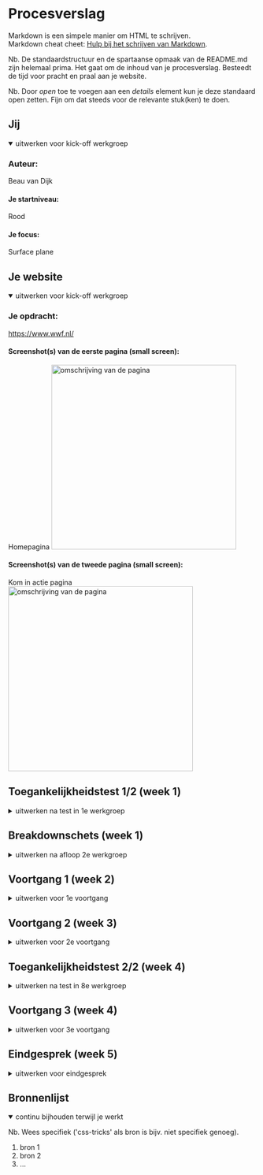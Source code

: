 # Procesverslag
Markdown is een simpele manier om HTML te schrijven.  
Markdown cheat cheet: [Hulp bij het schrijven van Markdown](https://github.com/adam-p/markdown-here/wiki/Markdown-Cheatsheet).

Nb. De standaardstructuur en de spartaanse opmaak van de README.md zijn helemaal prima. Het gaat om de inhoud van je procesverslag. Besteedt de tijd voor pracht en praal aan je website.

Nb. Door *open* toe te voegen aan een *details* element kun je deze standaard open zetten. Fijn om dat steeds voor de relevante stuk(ken) te doen.





## Jij

<details open>
  <summary>uitwerken voor kick-off werkgroep</summary>

  ### Auteur:
  Beau van Dijk

  #### Je startniveau:
  Rood

  #### Je focus:
  Surface plane
 
</details>





## Je website

<details open>
  <summary>uitwerken voor kick-off werkgroep</summary>

  ### Je opdracht:
  https://www.wwf.nl/

  #### Screenshot(s) van de eerste pagina (small screen): 
  Homepagina 
  <img src="./images/wwf1.jpg" width="375px" alt="omschrijving van de pagina">

  #### Screenshot(s) van de tweede pagina (small screen):
  Kom in actie pagina  
  <img src="./images/wwf2.png" width="375px" alt="omschrijving van de pagina">
 
</details>



## Toegankelijkheidstest 1/2 (week 1)

<details>
  <summary>uitwerken na test in 1e werkgroep</summary>

  ### Bevindingen
  Lijst met je bevindingen die in de test naar voren kwamen:

  #### Screenreader
  Hier korte omschrijving (met indien nodig afbeeldingen)
  Heel vervelend en kan lang duren voordat je bent waar je wilt zijn 

  Hier een omschrijving van hoe het opgelost kan worden (met indien nodig afbeeldingen)
  Kopjes en titels meer specifieker maken bij een onderwerp zodat ge gebruiker sneller naar de pagina komen waar hij naar opzoek is. 

  #### Muis en Toetsenbord 
  Hier korte omschrijving (met indien nodig afbeeldingen)
  ?? Je kan niet goed klikken met de muis of trackpad waardoor je verkeerd of niet kunt klikken

  Hier een omschrijving van hoe het opgelost kan worden (met indien nodig afbeeldingen)
  Harder drukken op te toetsen voordat er een letter komt of langer ingedrukt houden
  De cursor van de muis slomer maken zodat je gemakkelijker kan klikken of het klikveld groter maken 

  #### Motoriek (shocks, elastiekjes)
  Hier korte omschrijving (met indien nodig afbeeldingen)
  Het is vervelend om geconcentreerd aan het werk te gaan of snel iets op te zoeken 
  
  -Je kan niet goed typen 
  -Moeilijk navigeren 

  Hier een omschrijving van hoe het opgelost kan worden (met indien nodig afbeeldingen)
  Op de website meer tijd krijgen en dat te toetsen harder ingedrukt moeten worden of langer duren zodat er geen typfouten komen

  #### Visueel (brillen, contrast, kleurenblind, dark/light). 
  Hier korte omschrijving (met indien nodig afbeeldingen)
  Tunnel visie
  -Je moet goed met je ogen knijpen om te concentreren 
  -Ziet niet heel goed

  Vlek in het midden 
  -Je kan wel goed zien maar is wel vervelend 
  -Je moet goed concentreren 

  Toegankelijk 
  Het is vervelend en je moet er meer inspanning voor doen maar het valt uiteindelijk best wel mee
  -Je hebt minder zicht maar ziet wel goed 
  -Het is niet heel vervelend

  Hier een omschrijving van hoe het opgelost kan worden (met indien nodig afbeeldingen)
  Langer de tijd nemen 
</details>



## Breakdownschets (week 1)

<details>
  <summary>uitwerken na afloop 2e werkgroep</summary>

  ### de hele pagina: 
  <img src="./images/wwf1.jpg" width="375px" alt="breakdown van de hele pagina">
  <img src="./images/wwf2.png" width="375px" alt="breakdown van de hele pagina">

  ### dynamisch deel (bijv menu): 
  <img src="./images/form1.png" width="375px" alt="breakdown van een dynamisch deel">

  ### wellicht nog een dynamisch deel (bijv filter): 
  <img src="./images/form2.png" width="375px" alt="breakdown van nog een dynamisch deel">

  ### wellicht nog een dynamisch deel (bijv filter): 
  <img src="./images/form3.png" width="375px" alt="breakdown van nog een dynamisch deel">

  ### wellicht nog een dynamisch deel (bijv filter): 
  <img src="./images/form4.png" width="375px" alt="breakdown van nog een dynamisch deel">

</details>





## Voortgang 1 (week 2)

<details>
  <summary>uitwerken voor 1e voortgang</summary>

  ### Stand van zaken
  hier dit ging goed & dit was lastig (neem ook screenshots op van delen van je website en code)
   klein nieuws stukje minder goed
   <img src="./images/nieuwsstukje.png" width="375px" alt="nieuwsstukje">
   <img src="./images/nieuwscode.png" width="375px" alt="nieuwscode">
   <img src="./images/nieuwscss.png" width="375px" alt="nieuwscss">
    Ik heb er uiteindelijk 2 sections van gemaakt met dezelfde opmaak dat was voor mij de beste oplossing om het te maken. 
    de rest van de pagina ging goed

  ### Agenda voor meeting
  samen met je groepje opstellen
  We hadden samen besproken dat we ieder 20 minuten van het uur namen om onze vragen te stellen en feedback te krijgen. 

  | student 1      | student 2          | student 3    | student 4        |
  | ---            | ---                | ---          | ---              |
  | dit bespreken  | en dit             | en ik dit    | en dan ik dat    |
  | en dat ook nog | dit als er tijd is | nog een punt | dit wil ik zeker |
  | ...            | ...                | ...          | ...              |


  ### Verslag van meeting
  hier na afloop snel de uitkomsten van de meeting vastleggen

  - Ik was de body vergeten in mijn HTML en dan zou mijn website eigenlijk niet staan maar hij deed het wel en ik had alleen main
  - Ik zou mijn headings kunnen versimpelen bij main H1 etc te maken en als ik het anders wil moet ik het specifiek aanpassen bijv met margin erbij zodat ik niet alles opnieuw steeds hoef te typen. 
 

</details>





## Voortgang 2 (week 3)

<details>
  <summary>uitwerken voor 2e voortgang</summary>

  ### Stand van zaken
  hier dit ging goed & dit was lastig (neem ook screenshots op van delen van je website en code)
  
  Het maken van het menu ging makkelijk met de javascript na het maken van de opdracht, dus dat ging soepel. Toen ik de positie van de button wou gaan verplaatsen dat ging wat minder, want ik kreeg er soms geen beweging in en ik had een heel klein grijs bolletje erbij die ik ook niet wegkreeg. Daarbij was het hamburger menu als je hem wou sluiten niet gelijk met icoon om hem te openen, dit kwam doordat de sluitmenu 2 naast elkaar had en de ene die zag je niet. 
  <img src="./images/menustukje.png" width="375px" alt="menu">

  Bij de footer heb ik 6 logo's die ik 2 om 4 wou neerzetten maar dat wou ik met een grid gaan maken, maar dat lukte mij niet echt. De student assistent heeft mij geholpen en heeft er een UL van gemaakt met een grid. Dit zit wel 2 om 4 apart in een ul verpakt. 
  <img src="./images/logohtml.png" width="375px" alt="logohtml">
  <img src="./images/logocss.png" width="375px" alt="logocss">
  <img src="./images/logostukje.png" width="375px" alt="logostukje">

  ### Agenda voor meeting
  samen met je groepje opstellen

  | student 1      | student 2          | student 3    | student 4        |
  | ---            | ---                | ---          | ---              |
  | dit bespreken  | en dit             | en ik dit    | en dan ik dat    |
  | en dat ook nog | dit als er tijd is | nog een punt | dit wil ik zeker |
  | ...            | ...                | ...          | ...              |


  ### Verslag van meeting
  hier na afloop snel de uitkomsten van de meeting vastleggen

  - punt 1
  - punt 2
  - nog een punt
- ...

</details>





## Toegankelijkheidstest 2/2 (week 4)

<details>
  <summary>uitwerken na test in 8e werkgroep</summary>

  ### Bevindingen
  Lijst met je bevindingen die in de test naar voren kwamen (geef ook aan wat er verbeterd is):

  #### Screenreader
  Hier korte omschrijving (met indien nodig afbeeldingen)

  Hier een omschrijving van hoe het opgelost kan worden (met indien nodig afbeeldingen)


  #### Muis en Toetsenbord 
  Hier korte omschrijving (met indien nodig afbeeldingen)

  Hier een omschrijving van hoe het opgelost kan worden (met indien nodig afbeeldingen)


  #### Motoriek (shocks, elastiekjes)
  Hier korte omschrijving (met indien nodig afbeeldingen)

  Hier een omschrijving van hoe het opgelost kan worden (met indien nodig afbeeldingen)


  #### Visueel (brillen, contrast, kleurenblind, dark/light). 
  Hier korte omschrijving (met indien nodig afbeeldingen)

  Hier een omschrijving van hoe het opgelost kan worden (met indien nodig afbeeldingen)

</details>





## Voortgang 3 (week 4)

<details>
  <summary>uitwerken voor 3e voortgang</summary>

  ### Stand van zaken
  hier dit ging goed & dit was lastig (neem ook screenshots op van delen van je website en code)


  ### Agenda voor meeting
  samen met je groepje opstellen

  | student 1      | student 2          | student 3    | student 4        |
  | ---            | ---                | ---          | ---              |
  | dit bespreken  | en dit             | en ik dit    | en dan ik dat    |
  | en dat ook nog | dit als er tijd is | nog een punt | dit wil ik zeker |
  | ...            | ...                | ...          | ...              |


  ### Verslag van meeting
  hier na afloop snel de uitkomsten van de meeting vastleggen

  - punt 1
  - punt 2
  - nog een punt
  - ...

</details>





## Eindgesprek (week 5)

<details>
  <summary>uitwerken voor eindgesprek</summary>

  ### Je uitkomst - karakteristiek screenshots:
  <img src="readme-images/dummy-plaatje.jpg" width="375px" alt="uitomst opdracht 1">


  ### Dit ging goed/Heb ik geleerd: 
  Korte omschrijving met plaatjes

  <img src="readme-images/dummy-plaatje.jpg" width="375px" alt="top">


  ### Dit was lastig/Is niet gelukt:
  Korte omschrijving met plaatjes

  <img src="readme-images/dummy-plaatje.jpg" width="375px" alt="bummer">
</details>





## Bronnenlijst

<details open>
  <summary>continu bijhouden terwijl je werkt</summary>

  Nb. Wees specifiek ('css-tricks' als bron is bijv. niet specifiek genoeg).

  1. bron 1
  2. bron 2
  3. ...

</details>